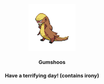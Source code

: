 <p align="center">
    <img src="https://raw.githubusercontent.com/PokeAPI/sprites/master/sprites/pokemon/735.png" width="150" height="150">
</p>
<h3 align="center"> <b>Gumshoos</b></h3>
<h3 align="center">Have a terrifying day! (contains irony)</h3>
